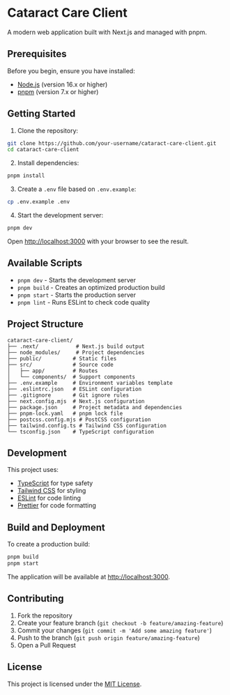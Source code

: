 # Cataract Care Client

A modern web application built with Next.js and managed with pnpm.

## Prerequisites

Before you begin, ensure you have installed:
- [Node.js](https://nodejs.org/) (version 16.x or higher)
- [pnpm](https://pnpm.io/) (version 7.x or higher)

## Getting Started

1. Clone the repository:
```bash
git clone https://github.com/your-username/cataract-care-client.git
cd cataract-care-client
```

2. Install dependencies:
```bash
pnpm install
```

3. Create a `.env` file based on `.env.example`:
```bash
cp .env.example .env
```

4. Start the development server:
```bash
pnpm dev
```

Open [http://localhost:3000](http://localhost:3000) with your browser to see the result.

## Available Scripts

- `pnpm dev` - Starts the development server
- `pnpm build` - Creates an optimized production build
- `pnpm start` - Starts the production server
- `pnpm lint` - Runs ESLint to check code quality

## Project Structure

```
cataract-care-client/
├── .next/            # Next.js build output
├── node_modules/     # Project dependencies
├── public/          # Static files
├── src/             # Source code
│   ├── app/         # Routes
│   └── components/  # Support components
├── .env.example     # Environment variables template
├── .eslintrc.json   # ESLint configuration
├── .gitignore       # Git ignore rules
├── next.config.mjs  # Next.js configuration
├── package.json     # Project metadata and dependencies
├── pnpm-lock.yaml   # pnpm lock file
├── postcss.config.mjs # PostCSS configuration
├── tailwind.config.ts # Tailwind CSS configuration
└── tsconfig.json    # TypeScript configuration
```

## Development

This project uses:
- [TypeScript](https://www.typescriptlang.org/) for type safety
- [Tailwind CSS](https://tailwindcss.com/) for styling
- [ESLint](https://eslint.org/) for code linting
- [Prettier](https://prettier.io/) for code formatting

## Build and Deployment

To create a production build:

```bash
pnpm build
pnpm start
```

The application will be available at [http://localhost:3000](http://localhost:3000).

## Contributing

1. Fork the repository
2. Create your feature branch (`git checkout -b feature/amazing-feature`)
3. Commit your changes (`git commit -m 'Add some amazing feature'`)
4. Push to the branch (`git push origin feature/amazing-feature`)
5. Open a Pull Request

## License

This project is licensed under the [MIT License](LICENSE).